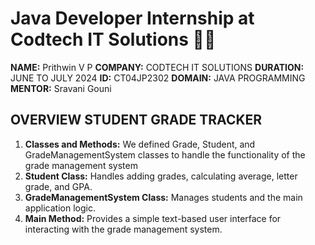 # Java Developer Internship at Codtech IT Solutions 👨‍💻
 **NAME:** Prithwin V P
 **COMPANY:** CODTECH IT SOLUTIONS
 **DURATION:** JUNE TO JULY 2024
 **ID:** CT04JP2302
 **DOMAIN:** JAVA PROGRAMMING
 **MENTOR:** Sravani Gouni



## OVERVIEW STUDENT GRADE TRACKER

1. **Classes and Methods:** We defined Grade, Student, and GradeManagementSystem classes to handle the functionality of the grade management system
2. **Student Class:** Handles adding grades, calculating average, letter grade, and GPA.
3. **GradeManagementSystem Class:** Manages students and the main application logic.
4. **Main Method:** Provides a simple text-based user interface for interacting with the grade management system.



